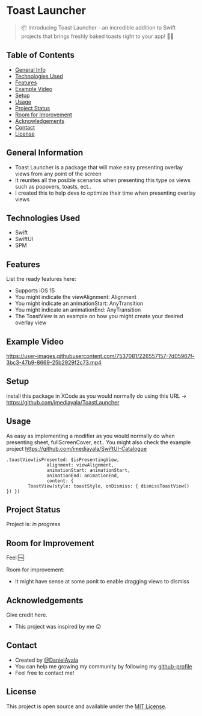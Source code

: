 # Toast Launcher
> 📦 Introducing Toast Launcher - an incredible addition to Swift projects that brings freshly baked toasts right to your app! 🍞✨

## Table of Contents
* [General Info](#general-information)
* [Technologies Used](#technologies-used)
* [Features](#features)
* [Example Video](#example-video)
* [Setup](#setup)
* [Usage](#usage)
* [Project Status](#project-status)
* [Room for Improvement](#room-for-improvement)
* [Acknowledgements](#acknowledgements)
* [Contact](#contact)
* [License](#license)

## General Information
- Toast Launcher is a package that will make easy presenting overlay views from any point of the screen
- It reunites all the posible scenarios when presenting this type os views such as popovers, toasts, ect..
- I created this to help devs to optimize their time when presenting overlay views

## Technologies Used
- Swift
- SwiftUI
- SPM

## Features
List the ready features here:
- Supports iOS 15
- You might indicate the viewAlignment: Alignment
- You might indicate an animationStart: AnyTransition
- You might indicate an animationEnd: AnyTransition
- The ToastView is an example on how you might create your desired overlay view

## Example Video

https://user-images.githubusercontent.com/7537081/226557157-7d05967f-3bc3-47b9-8669-25b2929f2c73.mp4

## Setup
install this package in XCode as you would normally do using this URL -> https://github.com/imediayala/ToastLauncher

## Usage
As easy as implementing a modifier as you would normally do when presenting sheet, fullScreenCover, ect..
You might also check the example project https://github.com/imediayala/SwiftUI-Catalogue

    .toastView(isPresented: $isPresentingView,
                   alignment: viewAlignment,
                   animationStart: animationStart,
                   animationEnd: animationEnd,
                   content: {
            ToastView(style: toastStyle, onDismiss: { dismissToastView() }) })


## Project Status
Project is: _in progress_

## Room for Improvement
Feel 🆓

Room for improvement:
- It might have sense at some ponit to enable dragging views to dismiss

## Acknowledgements
Give credit here.
- This project was inspired by me 😜

## Contact
- Created by [@DanielAyala](https://stackoverflow.com/users/4768370/daniel-ayala)
- You can help me growing my community by following my [github-profile](https://github.com/imediayala)
- Feel free to contact me!


## License
This project is open source and available under the [MIT License]().

